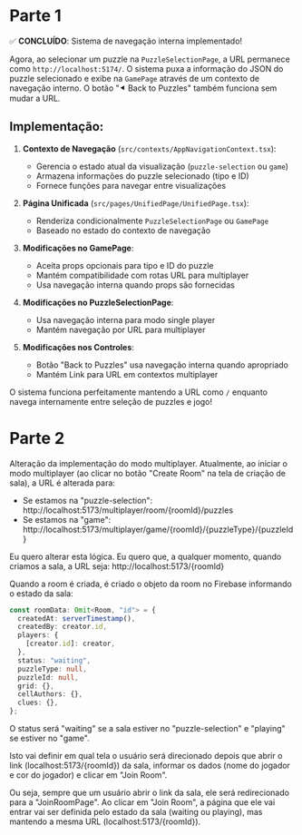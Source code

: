 # Parte 1

✅ **CONCLUÍDO**: Sistema de navegação interna implementado!

Agora, ao selecionar um puzzle na `PuzzleSelectionPage`, a URL permanece como `http://localhost:5174/`. O sistema puxa a informação do JSON do puzzle selecionado e exibe na `GamePage` através de um contexto de navegação interno. O botão "⯇ Back to Puzzles" também funciona sem mudar a URL.

## Implementação:

1. **Contexto de Navegação** (`src/contexts/AppNavigationContext.tsx`):

   - Gerencia o estado atual da visualização (`puzzle-selection` ou `game`)
   - Armazena informações do puzzle selecionado (tipo e ID)
   - Fornece funções para navegar entre visualizações

2. **Página Unificada** (`src/pages/UnifiedPage/UnifiedPage.tsx`):

   - Renderiza condicionalmente `PuzzleSelectionPage` ou `GamePage`
   - Baseado no estado do contexto de navegação

3. **Modificações no GamePage**:

   - Aceita props opcionais para tipo e ID do puzzle
   - Mantém compatibilidade com rotas URL para multiplayer
   - Usa navegação interna quando props são fornecidas

4. **Modificações no PuzzleSelectionPage**:

   - Usa navegação interna para modo single player
   - Mantém navegação por URL para multiplayer

5. **Modificações nos Controles**:
   - Botão "Back to Puzzles" usa navegação interna quando apropriado
   - Mantém Link para URL em contextos multiplayer

O sistema funciona perfeitamente mantendo a URL como `/` enquanto navega internamente entre seleção de puzzles e jogo!

# Parte 2

Alteração da implementação do modo multiplayer. Atualmente, ao iniciar o modo multiplayer (ao clicar no botão "Create Room" na tela de criação de sala), a URL é alterada para:

- Se estamos na "puzzle-selection": http://localhost:5173/multiplayer/room/{roomId}/puzzles
- Se estamos na "game": http://localhost:5173/multiplayer/game/{roomId}/{puzzleType}/{puzzleId}

Eu quero alterar esta lógica. Eu quero que, a qualquer momento, quando criamos a sala, a URL seja: http://localhost:5173/{roomId}

Quando a room é criada, é criado o objeto da room no Firebase informando o estado da sala:

```typescript
const roomData: Omit<Room, "id"> = {
  createdAt: serverTimestamp(),
  createdBy: creator.id,
  players: {
    [creator.id]: creator,
  },
  status: "waiting",
  puzzleType: null,
  puzzleId: null,
  grid: {},
  cellAuthors: {},
  clues: {},
};
```

O status será "waiting" se a sala estiver no "puzzle-selection" e "playing" se estiver no "game".

Isto vai definir em qual tela o usuário será direcionado depois que abrir o link (localhost:5173/{roomId}) da sala, informar os dados (nome do jogador e cor do jogador) e clicar em "Join Room".

Ou seja, sempre que um usuário abrir o link da sala, ele será redirecionado para a "JoinRoomPage". Ao clicar em "Join Room", a página que ele vai entrar vai ser definida pelo estado da sala (waiting ou playing), mas mantendo a mesma URL (localhost:5173/{roomId}).
